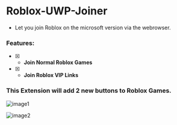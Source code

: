 # Roblox-UWP-Joiner

- Let you join Roblox on the microsoft version via the webrowser.

### Features:
- [x] - **Join Normal Roblox Games**
- [x] - **Join Roblox VIP Links**

### This Extension will add 2 new buttons to Roblox Games.
![image1](https://github.com/Aspectise/Roblox-UWP-Joiner/assets/90333100/9918b476-5cff-49a3-bd54-2a99fe00cfa0)

![image2](https://github.com/Aspectise/Roblox-UWP-Joiner/assets/90333100/03a9a860-ef4d-4a8f-ace4-50c6316183f8)

